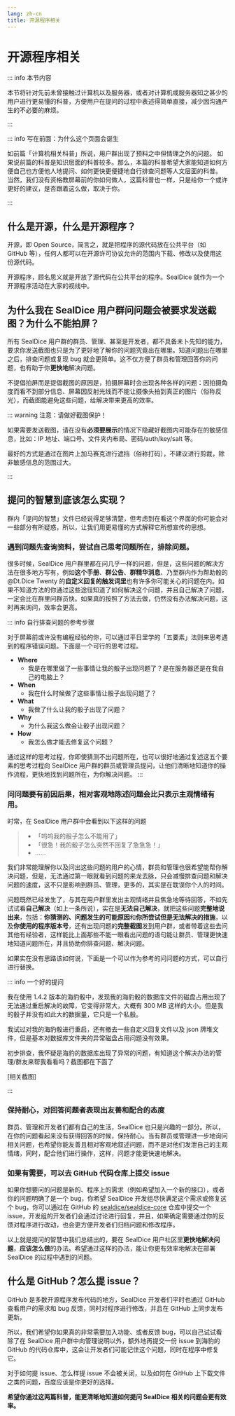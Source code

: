```yaml
---
lang: zh-cn
title: 开源程序相关
---
```


# 开源程序相关

::: info 本节内容

本节将针对先前未曾接触过计算机以及服务器，或者对计算机或服务器知之甚少的用户进行更易懂的科普，方便用户在提问的过程中表述得简单直接，减少因沟通产生的不必要的麻烦。

:::

::: info 写在前面：为什么这个页面会诞生

如前篇「计算机相关科普」所说，用户群出现了预料之中但情理之外的问题。
如果说前篇的科普是知识层面的科普较多。那么，本篇的科普希望大家能知道如何方便自己也方便他人地提问、如何更快更便捷地自行排查问题等人文层面的科普。
当然，我们没有资格教屏幕前的你如何做人，这篇科普也一样，只是给你一个或许更好的建议，是否跟着这么做，取决于你。

:::

## 什么是开源，什么是开源程序？

开源，即 Open Source，简言之，就是把程序的源代码放在公共平台（如 GitHub 等），任何人都可以在开源许可协议允许的范围内下载、修改以及使用这份源代码。

开源程序，顾名思义就是开放了源代码在公共平台的程序。SealDice 就作为一个开源程序活动在大家的视线中。

## 为什么我在 SealDice 用户群问问题会被要求发送截图？为什么不能拍屏？

所有 SealDice 用户群的群员、管理、甚至是开发者，都不具备未卜先知的能力，要求你发送截图也只是为了更好地了解你的问题究竟出在哪里。知道问题出在哪里之后，排查问题或复现 bug 就会更简单。这不仅方便了群员和管理回答你的问题，也有助于你**更快地**解决问题。

不提倡拍屏而是提倡截图的原因是，拍摄屏幕时会出现各种各样的问题：因拍摄角度而看不到部分信息、屏幕因反射光线而不能让摄像头拍到真正的图片（俗称反光），而截图能避免这些问题，给解决带来更高的效率。

::: warning 注意：请做好截图保护！

如果需要发送截图，请在没有**必须要展示**的情况下隐藏好截图内可能存在的敏感信息，比如：IP 地址、端口号、文件夹内布局、密码/auth/key/salt 等。

最好的方式是通过在图片上加马赛克进行遮挡（俗称打码），不建议进行剪裁，除非敏感信息的范围过大。

:::

## 提问的智慧到底该怎么实现？

群内「提问的智慧」文件已经说得足够清楚，但考虑到在看这个界面的你可能会对一些部分有所疑惑，所以，让我们用更易懂的方式解释它所想宣传的思想。

### 遇到问题先查询资料，尝试自己思考问题所在，排除问题。

很多时候，SealDice 用户群里都在问几乎一样的问题，但是，这些问题的解决方法在很多地方写有，例如**这个手册**、**群公告**、**群精华消息**、乃至群内作为帮助骰的 @Dt.Dice Twenty 的**自定义回复的触发词里**也有许多你可能关心的问题在内。如果不知道方法的你通过这些途径知道了如何解决这个问题，并且自己解决了问题，一定会比在群里问群员快。如果真的按照了方法去做，仍然没有办法解决问题，这时再来询问，效率会更高。

::: info 自行排查问题的参考步骤

对于屏幕前或许没有编程经验的你，可以通过平日里学的「五要素」法则来思考遇到的程序错误问题。下面是一个可行的思考过程。

- **Where**
  - 我是在哪里做了一些事情让我的骰子出现问题了？是在服务器还是在我自己的电脑上？
- **When**
  - 我在什么时候做了这些事情让骰子出现问题了？
- **What**
  - 我做了什么让我的骰子出现了问题？
- **Why**
  - 为什么我这么做会让骰子出现问题？
- **How**
  - 我怎么做才能去修复这个问题？
  
通过这样的思考过程，你即使猜测不出问题所在，也可以很好地通过复述这五个要素的思考过程向 SealDice 用户群的群员或管理员提问，让他们清晰地知道你的操作流程，更快地找到问题所在，为你解决问题。
:::



### 问问题要有前因后果，相对客观地陈述问题会比只表示主观情绪有用。

时常，在 SealDice 用户群中会看到以下这样的问题

> - 「呜呜我的骰子怎么不能用了」
> - 「很急！我的骰子怎么突然不回复了急急急！」
> - ……

我们非常能理解你以及问出这些问题的用户的心情，群员和管理也很希望能帮你解决问题，但是，无法通过第一眼就看到问题的来龙去脉，只会减慢排查问题和解决问题的速度，这不只是影响到群员、管理，更多的，其实是在耽误你个人的时间。

问题既然已经发生了，与其在用户群里发出主观情绪并且焦急地等待回答，不如先试试看**自己解决**（如上一条所说），实在是**无法自己解决**，就把这些问题**完整地说出来**，包括：**你猜测的、问题发生的可能原因**和**你所尝试但是无法解决的措施**，以及**你使用的程序版本号**，还有出现问题的**完整截图**发到用户群，或者带着这些去问其他有经验者，这样能比上面那些不能一眼看出问题的语句能让群员、管理更快速地知道问题所在，并且协助你排查问题、解决问题。

如果实在没有思路该如何说，下面是一个可以作为参考的问问题的方式，可以自行进行替换。

::: info 一个好的提问

我在使用 1.4.2 版本的海豹骰中，发现我的海豹骰的数据库文件的磁盘占用出现了无法通过重启解决的故障，它变得非常大，大概有 300 MB 这样的大小。但是我的骰子并没有如此大的数据量，它只是一个私骰。

我试过对我的海豹骰进行重启，还有撤去一些自定义回复文件以及 json 牌堆文件，但是基本对数据库文件夹的异常磁盘占用问题没有效果。

初步排查，我怀疑是海豹的数据库出现了异常的问题，有知道这个解决办法的管理/群友来帮我看看吗？截图都在下面了

[相关截图]

:::

### 保持耐心，对回答问题者表现出友善和配合的态度

群员、管理和开发者们都有自己的生活，SealDice 也只是兴趣的一部分。所以，在你的问题看起来没有获得回答的时候，保持耐心。当有群员或管理进一步地询问相关问题，也希望你能友善且相对客观地叙述问题，而不是对他们发泄自己的主观情绪，同时，配合他们进行操作，这样，问题才能更快速地解决。

### 如果有需要，可以去 GitHub 代码仓库上提交 issue

如果你想要问的问题是新的、程序上的需求（例如希望加入一个新的接口），或者你的问题明确了是一个 bug，你希望 SealDice 开发组尽快满足这个需求或修复这个 bug，你可以通过在 GitHub 的 [sealdice/sealdice-core](https://github.com/sealdice/sealdice-core) 仓库中提交一个 issue，开发组的开发者们会通过讨论进行回复，并且，如果确定需要通过你的反馈对程序进行改动，也会更方便开发者们归档问题和修改程序。

以上就是提问的智慧中我们总结出的，要在 SealDice 用户社区里**更快地解决问题**，**应该怎么做**的办法。希望通过这样的办法，能让你更有效率地解决在部署 SealDice 的过程中遇到的问题。

## 什么是 GitHub？怎么提 issue？

GitHub 是多数开源程序发布代码的地方，SealDice 开发者们平时也通过 GitHub 查看用户的需求和 bug 反馈，同时对程序进行修改，并且在 GitHub 上同步发布更新。

所以，我们希望你如果真的非常需要加入功能、或者反馈 bug，可以自己试试看除了在 SealDice 用户群中向管理说明以外，额外地再提交一份 issue 到海豹的 GitHub 的代码仓库中，这会让开发者们可能记住这个问题，同时在程序中修复它。

对于如何提 issue、怎么样提 issue 不会被关闭，以及如何在 GitHub 上下载文件之类的问题，百度应该是你更好的选择。

**希望你通过这两篇科普，能更清晰地知道如何提问 SealDice 相关的问题会更有效率。**
